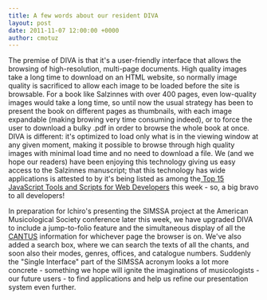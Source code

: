 ```yaml
---
title: A few words about our resident DIVA
layout: post
date: 2011-11-07 12:00:00 +0000
author: cmotuz
---
```


The premise of DIVA is that it's a user-friendly interface that allows the browsing of high-resolution, multi-page documents. High quality images take a long time to download on an HTML website, so normally image quality is sacrificed to allow each image to be loaded before the site is browsable. For a book like Salzinnes with over 400 pages, even low-quality images would take a long time, so until now the usual strategy has been to present the book on different pages as thumbnails, with each image expandable (making browing very time consuming indeed), or to force the user to download a bulky .pdf in order to browse the whole book at once. DIVA is different: it's optimized to load only what is in the viewing window at any given moment, making it possible to browse through high quality images with minimal load time and no need to download a file. We (and we hope our readers) have been enjoying this technology giving us easy access to the Salzinnes manuscript; that this technology has wide applications is attested to by it's being listed as among the[ Top 15 JavaScript Tools and Scripts for Web Developers](http://blueblots.com/tools/javascript-tools-and-scripts/) this week - so, a big bravo to all developers!

In preparation for Ichiro's presenting the SIMSSA project at the American Musicological Society conference later this week, we have upgraded DIVA to include a jump-to-folio feature and the simultaneous display of all the [CANTUS](http://cantusdatabase.org/) information for whichever page the browser is on. We've also added a search box, where we can search the texts of all the chants, and soon also their modes, genres, offices, and catalogue numbers. Suddenly the "Single Interface" part of the SIMSSA acronym looks a lot more concrete - something we hope will ignite the imaginations of musicologists - our future users - to find applications and help us refine our presentation system even further.

